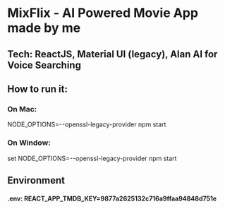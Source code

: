 # MixFlix - AI Powered Movie App made by me

## Tech: ReactJS, Material UI (legacy), Alan AI for Voice Searching

## How to run it:

### On Mac:

NODE_OPTIONS=--openssl-legacy-provider npm start

### On Window:

set NODE_OPTIONS=--openssl-legacy-provider
npm start

## Environment

#### .env: REACT_APP_TMDB_KEY=9877a2625132c716a9ffaa94848d751e
